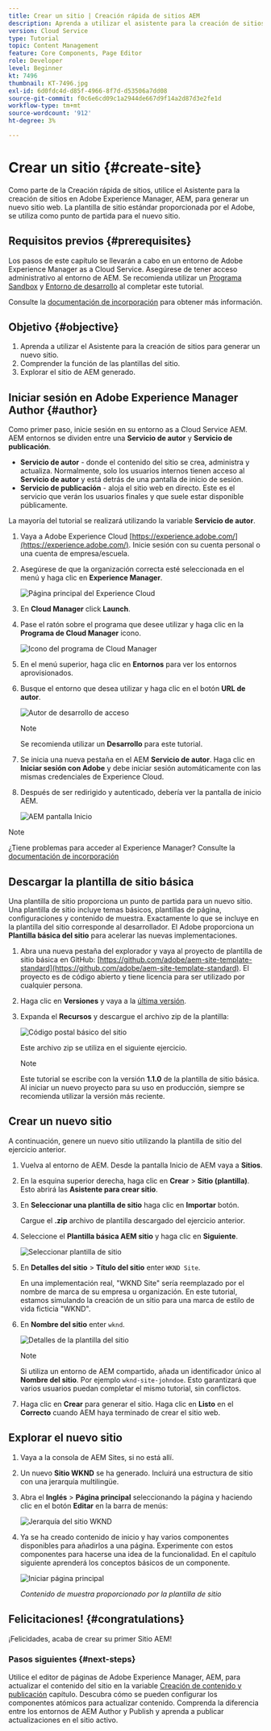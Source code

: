 ```yaml
---
title: Crear un sitio | Creación rápida de sitios AEM
description: Aprenda a utilizar el asistente para la creación de sitios para generar un nuevo sitio web. La plantilla de sitio estándar que proporciona el Adobe es un punto de partida para el nuevo sitio.
version: Cloud Service
type: Tutorial
topic: Content Management
feature: Core Components, Page Editor
role: Developer
level: Beginner
kt: 7496
thumbnail: KT-7496.jpg
exl-id: 6d0fdc4d-d85f-4966-8f7d-d53506a7dd08
source-git-commit: f0c6e6cd09c1a2944de667d9f14a2d87d3e2fe1d
workflow-type: tm+mt
source-wordcount: '912'
ht-degree: 3%

---
```


# Crear un sitio {#create-site}

Como parte de la Creación rápida de sitios, utilice el Asistente para la creación de sitios en Adobe Experience Manager, AEM, para generar un nuevo sitio web. La plantilla de sitio estándar proporcionada por el Adobe, se utiliza como punto de partida para el nuevo sitio.

## Requisitos previos {#prerequisites}

Los pasos de este capítulo se llevarán a cabo en un entorno de Adobe Experience Manager as a Cloud Service. Asegúrese de tener acceso administrativo al entorno de AEM. Se recomienda utilizar un [Programa Sandbox](https://experienceleague.adobe.com/docs/experience-manager-cloud-service/onboarding/getting-access/sandbox-programs/introduction-sandbox-programs.html) y [Entorno de desarrollo](https://experienceleague.adobe.com/docs/experience-manager-cloud-service/implementing/using-cloud-manager/manage-environments.html) al completar este tutorial.

Consulte la [documentación de incorporación](https://experienceleague.adobe.com/docs/experience-manager-cloud-service/onboarding/home.html?lang=es) para obtener más información.

## Objetivo {#objective}

1. Aprenda a utilizar el Asistente para la creación de sitios para generar un nuevo sitio.
1. Comprender la función de las plantillas del sitio.
1. Explorar el sitio de AEM generado.

## Iniciar sesión en Adobe Experience Manager Author {#author}

Como primer paso, inicie sesión en su entorno as a Cloud Service AEM. AEM entornos se dividen entre una **Servicio de autor** y **Servicio de publicación**.

* **Servicio de autor** - donde el contenido del sitio se crea, administra y actualiza. Normalmente, solo los usuarios internos tienen acceso al **Servicio de autor** y está detrás de una pantalla de inicio de sesión.
* **Servicio de publicación** - aloja el sitio web en directo. Este es el servicio que verán los usuarios finales y que suele estar disponible públicamente.

La mayoría del tutorial se realizará utilizando la variable **Servicio de autor**.

1. Vaya a Adobe Experience Cloud [https://experience.adobe.com/](https://experience.adobe.com/). Inicie sesión con su cuenta personal o una cuenta de empresa/escuela.
1. Asegúrese de que la organización correcta esté seleccionada en el menú y haga clic en **Experience Manager**.

   ![Página principal del Experience Cloud](assets/create-site/experience-cloud-home-screen.png)

1. En **Cloud Manager** click **Launch**.
1. Pase el ratón sobre el programa que desee utilizar y haga clic en la **Programa de Cloud Manager** icono.

   ![Icono del programa de Cloud Manager](assets/create-site/cloud-manager-program-icon.png)

1. En el menú superior, haga clic en **Entornos** para ver los entornos aprovisionados.

1. Busque el entorno que desea utilizar y haga clic en el botón **URL de autor**.

   ![Autor de desarrollo de acceso](assets/create-site/access-dev-environment.png)

   >[!NOTE]
   >
   >Se recomienda utilizar un **Desarrollo** para este tutorial.

1. Se inicia una nueva pestaña en el AEM **Servicio de autor**. Haga clic en **Iniciar sesión con Adobe** y debe iniciar sesión automáticamente con las mismas credenciales de Experience Cloud.

1. Después de ser redirigido y autenticado, debería ver la pantalla de inicio AEM.

   ![AEM pantalla Inicio](assets/create-site/aem-start-screen.png)

>[!NOTE]
>
> ¿Tiene problemas para acceder al Experience Manager? Consulte la [documentación de incorporación](https://experienceleague.adobe.com/docs/experience-manager-cloud-service/onboarding/home.html)

## Descargar la plantilla de sitio básica

Una plantilla de sitio proporciona un punto de partida para un nuevo sitio. Una plantilla de sitio incluye temas básicos, plantillas de página, configuraciones y contenido de muestra. Exactamente lo que se incluye en la plantilla del sitio corresponde al desarrollador. El Adobe proporciona un **Plantilla básica del sitio** para acelerar las nuevas implementaciones.

1. Abra una nueva pestaña del explorador y vaya al proyecto de plantilla de sitio básica en GitHub: [https://github.com/adobe/aem-site-template-standard](https://github.com/adobe/aem-site-template-standard). El proyecto es de código abierto y tiene licencia para ser utilizado por cualquier persona.
1. Haga clic en **Versiones** y vaya a la [última versión](https://github.com/adobe/aem-site-template-standard/releases/última).
1. Expanda el **Recursos** y descargue el archivo zip de la plantilla:

   ![Código postal básico del sitio](assets/create-site/template-basic-zip-file.png)

   Este archivo zip se utiliza en el siguiente ejercicio.

   >[!NOTE]
   >
   > Este tutorial se escribe con la versión **1.1.0** de la plantilla de sitio básica. Al iniciar un nuevo proyecto para su uso en producción, siempre se recomienda utilizar la versión más reciente.

## Crear un nuevo sitio

A continuación, genere un nuevo sitio utilizando la plantilla de sitio del ejercicio anterior.

1. Vuelva al entorno de AEM. Desde la pantalla Inicio de AEM vaya a **Sitios**.
1. En la esquina superior derecha, haga clic en **Crear** > **Sitio (plantilla)**. Esto abrirá las **Asistente para crear sitio**.
1. En **Seleccionar una plantilla de sitio** haga clic en **Importar** botón.

   Cargue el **.zip** archivo de plantilla descargado del ejercicio anterior.

1. Seleccione el **Plantilla básica AEM sitio** y haga clic en **Siguiente**.

   ![Seleccionar plantilla de sitio](assets/create-site/select-site-template.png)

1. En **Detalles del sitio** > **Título del sitio** enter `WKND Site`.

   En una implementación real, &quot;WKND Site&quot; sería reemplazado por el nombre de marca de su empresa u organización. En este tutorial, estamos simulando la creación de un sitio para una marca de estilo de vida ficticia &quot;WKND&quot;.

1. En **Nombre del sitio** enter `wknd`.

   ![Detalles de la plantilla del sitio](assets/create-site/site-template-details.png)

   >[!NOTE]
   >
   > Si utiliza un entorno de AEM compartido, añada un identificador único al **Nombre del sitio**. Por ejemplo `wknd-site-johndoe`. Esto garantizará que varios usuarios puedan completar el mismo tutorial, sin conflictos.

1. Haga clic en **Crear** para generar el sitio. Haga clic en **Listo** en el **Correcto** cuando AEM haya terminado de crear el sitio web.

## Explorar el nuevo sitio

1. Vaya a la consola de AEM Sites, si no está allí.
1. Un nuevo **Sitio WKND** se ha generado. Incluirá una estructura de sitio con una jerarquía multilingüe.
1. Abra el **Inglés** > **Página principal** seleccionando la página y haciendo clic en el botón **Editar** en la barra de menús:

   ![Jerarquía del sitio WKND](assets/create-site/wknd-site-starter-hierarchy.png)

1. Ya se ha creado contenido de inicio y hay varios componentes disponibles para añadirlos a una página. Experimente con estos componentes para hacerse una idea de la funcionalidad. En el capítulo siguiente aprenderá los conceptos básicos de un componente.

   ![Iniciar página principal](assets/create-site/start-home-page.png)

   *Contenido de muestra proporcionado por la plantilla de sitio*

## Felicitaciones! {#congratulations}

¡Felicidades, acaba de crear su primer Sitio AEM!

### Pasos siguientes {#next-steps}

Utilice el editor de páginas de Adobe Experience Manager, AEM, para actualizar el contenido del sitio en la variable [Creación de contenido y publicación](author-content-publish.md) capítulo. Descubra cómo se pueden configurar los componentes atómicos para actualizar contenido. Comprenda la diferencia entre los entornos de AEM Author y Publish y aprenda a publicar actualizaciones en el sitio activo.
